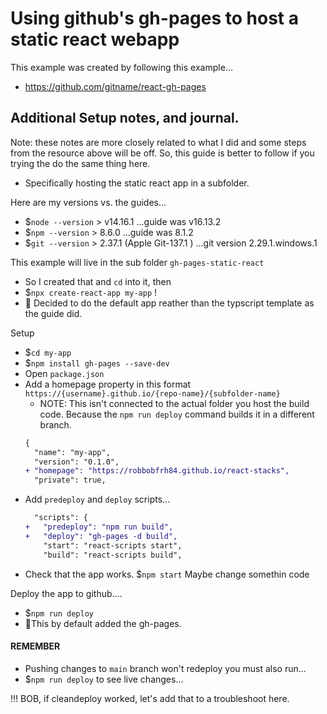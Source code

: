 # Using github's gh-pages to host a static react webapp
This example was created by following this example...
- https://github.com/gitname/react-gh-pages

## Additional Setup notes, and journal.  
Note: these notes are more closely related to what I did and some steps from the resource above will be off. So, this guide is better to follow if you trying the do the same thing here. 
- Specifically hosting the static react app in a subfolder. 

Here are my versions vs. the guides...
- $`node --version` > v14.16.1 ...guide was v16.13.2
- $`npm --version` > 8.6.0 ...guide was 8.1.2
- $`git --version` > 2.37.1 (Apple Git-137.1 ) ...git version 2.29.1.windows.1

This example will live in the sub folder `gh-pages-static-react`
- So I created that and `cd` into it, then
- $`npx create-react-app my-app` ! 
- 👀 Decided to do the default app reather than the typscript template as the guide did.

Setup
- $`cd my-app`
- $`npm install gh-pages --save-dev`
- Open `package.json`
- Add a homepage property in this format `https://{username}.github.io/{repo-name}/{subfolder-name}`
  - NOTE: This isn't connected to the actual folder you host the build code. Because the `npm run deploy` command builds it in a different branch.
  ```diff
  {
    "name": "my-app",
    "version": "0.1.0",
  + "homepage": "https://robbobfrh84.github.io/react-stacks",
    "private": true,
  ```
- Add `predeploy` and `deploy` scripts...
  ```diff
    "scripts": {
  +   "predeploy": "npm run build",
  +   "deploy": "gh-pages -d build",
      "start": "react-scripts start",
      "build": "react-scripts build",
  ```
- Check that the app works. $`npm start` Maybe change somethin code

Deploy the app to github....
- $`npm run deploy`
- 👀This by default added the gh-pages. 

#### REMEMBER
- Pushing changes to `main` branch won't redeploy you must also run...
- $`npm run deploy` to see live changes...

!!! BOB, if cleandeploy worked, let's add that to a troubleshoot here.
